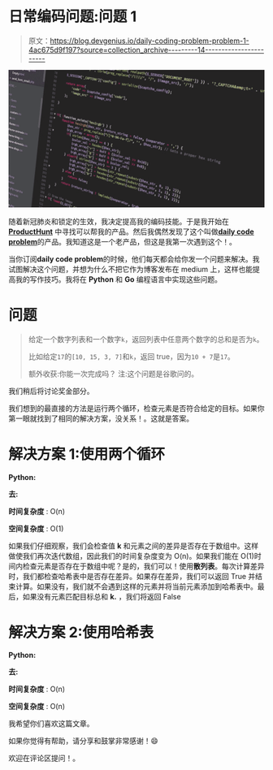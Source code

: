 # 日常编码问题:问题 1

> 原文：<https://blog.devgenius.io/daily-coding-problem-problem-1-4ac675d9f197?source=collection_archive---------14----------------------->

![](img/f809199a066297fc10cfd8f144f75a3f.png)

随着新冠肺炎和锁定的生效，我决定提高我的编码技能。于是我开始在 [**ProductHunt**](https://www.producthunt.com/) 中寻找可以帮我的产品。然后我偶然发现了这个叫做[**daily code problem**](https://www.dailycodingproblem.com/)的产品。我知道这是一个老产品，但这是我第一次遇到这个！。

当你订阅**daily code problem**的时候，他们每天都会给你发一个问题来解决。我试图解决这个问题，并想为什么不把它作为博客发布在 medium 上，这样也能提高我的写作技巧。我将在 **Python** 和 **Go** 编程语言中实现这些问题。

# 问题

> 给定一个数字列表和一个数字`k`，返回列表中任意两个数字的总和是否为`k`。
> 
> 比如给定`17`的`[10, 15, 3, 7]`和`k`，返回 true，因为`10 + 7`是`17`。
> 
> 额外收获:你能一次完成吗？
> 注:这个问题是谷歌问的。

我们稍后将讨论奖金部分。

我们想到的最直接的方法是运行两个循环，检查元素是否符合给定的目标。如果你第一眼就找到了相同的解决方案，没关系！。这就是答案。

# 解决方案 1:使用两个循环

**Python:**

**去:**

**时间复杂度** : O(n)

**空间复杂度** : O(1)

如果我们仔细观察，我们会检查值 **k** 和元素之间的差异是否存在于数组中。这样做使我们再次迭代数组，因此我们的时间复杂度变为 O(n)。如果我们能在 O(1)时间内检查元素是否存在于数组中呢？是的，我们可以！使用**散列表**。每次计算差异时，我们都检查哈希表中是否存在差异。如果存在差异，我们可以返回 True 并结束计算。如果没有，我们就不会遇到这样的元素并将当前元素添加到哈希表中。最后，如果没有元素匹配目标总和 **k.** ，我们将返回 False

# 解决方案 2:使用哈希表

**Python:**

**去:**

**时间复杂度** : O(n)

**空间复杂度** : O(n)

我希望你们喜欢这篇文章。

如果你觉得有帮助，请分享和鼓掌非常感谢！😄

欢迎在评论区提问！。